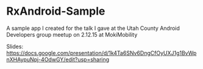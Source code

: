 # RxAndroid-Sample
A sample app I created for the talk I gave at the Utah County Android Developers group meetup on 2.12.15 at MokiMobility

Slides:
https://docs.google.com/presentation/d/1k4Ta6SNv6DngCfOyUXJ1g1BvWpnXHAypuNpj-4OdwGY/edit?usp=sharing

